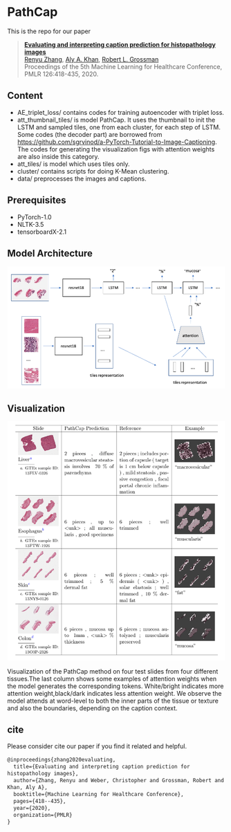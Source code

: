 # PathCap

This is the repo for our paper

> [**Evaluating and interpreting caption prediction for histopathology images**](http://proceedings.mlr.press/v126/zhang20b.html) \
> [Renyu Zhang](https://zhangrenyuuchicago.github.io/), [Aly A. Khan](https://people.cs.uchicago.edu/~aakhan/), [Robert L. Grossman](https://rgrossman.com/about.html) \
> Proceedings of the 5th Machine Learning for Healthcare Conference, PMLR 126:418-435, 2020.

## Content
- AE_triplet_loss/ contains codes for training autoencoder with triplet loss.
- att_thumbnail_tiles/ is model PathCap. It uses the thumbnail to init the LSTM and sampled tiles, one from each cluster, for each step of LSTM. Some codes (the decoder part) are borrowed from https://github.com/sgrvinod/a-PyTorch-Tutorial-to-Image-Captioning. The codes for generating the visualization figs with attention weights are also inside this category.
- att_tiles/ is model which uses tiles only. 
- cluster/ contains scripts for doing K-Mean clustering.
- data/ preprocesses the images and captions.

## Prerequisites
- PyTorch-1.0 
- NLTK-3.5
- tensorboardX-2.1

## Model Architecture 

![](./architecture.png)

## Visualization

![](visualization.png)

Visualization of the PathCap method on four test slides from four different tissues.The last column shows some examples of attention weights when the model generates the corresponding tokens.  White/bright indicates more attention weight,black/dark indicates less attention weight. We observe the model attends at word-level to both the inner parts of the tissue or texture and also the boundaries, depending on the caption context.

## cite
Please consider cite our paper if you find it related and helpful.
```
@inproceedings{zhang2020evaluating,
  title={Evaluating and interpreting caption prediction for histopathology images},
  author={Zhang, Renyu and Weber, Christopher and Grossman, Robert and Khan, Aly A},
  booktitle={Machine Learning for Healthcare Conference},
  pages={418--435},
  year={2020},
  organization={PMLR}
}
```
